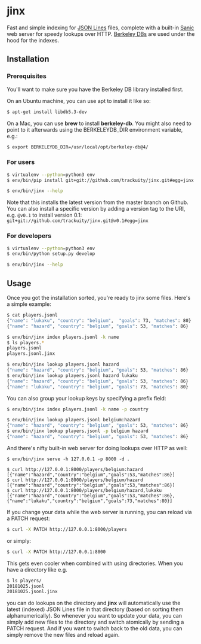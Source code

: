 # jinx

Fast and simple indexing for [JSON Lines](http://jsonlines.org/) files, complete with
a built-in [Sanic](https://sanic.readthedocs.io) web server for speedy lookups over HTTP. 
[Berkeley DBs](https://pypi.org/project/bsddb3/) are used under the hood for the indexes.

## Installation

### Prerequisites

You'll want to make sure you have the Berkeley DB library installed first.

On an Ubuntu machine, you can use apt to install it like so:

```sh
$ apt-get install libdb5.3-dev
```

On a Mac, you can use **brew** to install **berkeley-db**. You might also need to point
to it afterwards using the BERKELEYDB_DIR environment variable, e.g.:

```sh
$ export BERKELEYDB_DIR=/usr/local/opt/berkeley-db@4/
```

### For users

```sh
$ virtualenv --python=python3 env
$ env/bin/pip install git+git://github.com/trackuity/jinx.git#egg=jinx

$ env/bin/jinx --help
```

Note that this installs the latest version from the master branch on Github. You can also
install a specific version by adding a version tag to the URI, e.g. `@v0.1` to install
version 0.1: `git+git://github.com/trackuity/jinx.git@v0.1#egg=jinx`

### For developers

```sh
$ virtualenv --python=python3 env
$ env/bin/python setup.py develop

$ env/bin/jinx --help
```

## Usage

Once you got the installation sorted, you're ready to jinx some files. Here's a simple example:

```sh
$ cat players.jsonl
{"name": "lukaku", "country": "belgium",  "goals": 73, "matches": 80}
{"name": "hazard", "country": "belgium", "goals": 53, "matches": 86}

$ env/bin/jinx index players.jsonl -k name
$ ls players.*
players.jsonl
players.jsonl.jinx

$ env/bin/jinx lookup players.jsonl hazard
{"name": "hazard", "country": "belgium", "goals": 53, "matches": 86}
$ env/bin/jinx lookup players.jsonl hazard lukaku
{"name": "hazard", "country": "belgium", "goals": 53, "matches": 86}
{"name": "lukaku", "country": "belgium", "goals": 73, "matches": 80}
```

You can also group your lookup keys by specifying a prefix field:

```sh
$ env/bin/jinx index players.jsonl -k name -p country

$ env/bin/jinx lookup players.jsonl belgium:hazard
{"name": "hazard", "country": "belgium", "goals": 53, "matches": 86}
$ env/bin/jinx lookup players.jsonl -p belgium hazard
{"name": "hazard", "country": "belgium", "goals": 53, "matches": 86}
```

And there's nifty built-in web server for doing lookups over HTTP as well:

```
$ env/bin/jinx serve -h 127.0.0.1 -p 8000 -d .

$ curl http://127.0.0.1:8000/players/belgium:hazard
[{"name":"hazard","country":"belgium","goals":53,"matches":86}]
$ curl http://127.0.0.1:8000/players/belgium/hazard
[{"name":"hazard","country":"belgium","goals":53,"matches":86}]
$ curl http://127.0.0.1:8000/players/belgium/hazard,lukaku
[{"name":"hazard","country":"belgium","goals":53,"matches":86},{"name":"lukaku","country":"belgium","goals":73,"matches":80}]
```

If you change your data while the web server is running, you can reload via a PATCH request:

```sh
$ curl -X PATCH http://127.0.0.1:8000/players
```

or simply:

```sh
$ curl -X PATCH http://127.0.0.1:8000
```

This gets even cooler when combined with using directories. When you have a directory like e.g.

```sh
$ ls players/
20181025.jsonl
20181025.jsonl.jinx
```

you can do lookups on the directory and **jinx** will automatically use the latest (indexed) JSON Lines
file in that directory (based on sorting them alphanumerically). So whenever you want to update your
data, you can simply add new files to the directory and switch atomically by sending a PATCH request.
And if you want to switch back to the old data, you can simply remove the new files and reload again.

